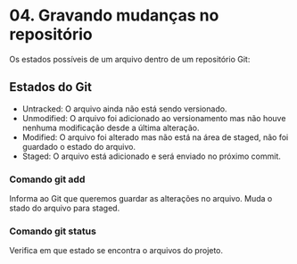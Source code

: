 # 04. Gravando mudanças no repositório

Os estados possíveis de um arquivo dentro de um repositório Git:
## Estados do Git
* Untracked:
O arquivo ainda não está sendo versionado.
* Unmodified:
O arquivo foi adicionado ao versionamento mas não houve nenhuma modificação desde a última alteração.
* Modified:
O arquivo foi alterado mas não está na área de staged, não foi guardado o estado do arquivo.
* Staged:
O arquivo está adicionado e será enviado no próximo commit.

### Comando git add
Informa ao Git que queremos guardar as alterações no arquivo. Muda o stado do arquivo para staged.

### Comando git status
Verifica em que estado se encontra o arquivos do projeto.